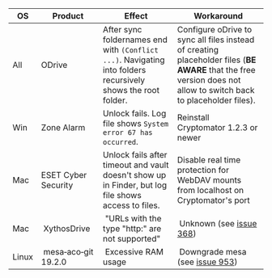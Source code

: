 | OS | Product | Effect | Workaround |
| --- | --- | --- | --- |
| All | ODrive | After sync foldernames end with `(Conflict ...)`. Navigating into folders recursively shows the root folder. | Configure oDrive to sync all files instead of creating placeholder files (**BE AWARE** that the free version does not allow to switch back to placeholder files). |
| Win | Zone Alarm | Unlock fails. Log file shows `System error 67 has occurred`. | Reinstall Cryptomator 1.2.3 or newer |
| Mac | ESET Cyber Security | Unlock fails after timeout and vault doesn't show up in Finder, but log file shows access to files. | Disable real time protection for WebDAV mounts from localhost on Cryptomator's port |
| Mac | XythosDrive | "URLs with the type "http:" are not supported" | Unknown (see [issue 368](/cryptomator/cryptomator/issues/368#issuecomment-264699203)) |
| Linux | mesa‑aco‑git 19.2.0 | Excessive RAM usage | Downgrade mesa (see [issue 953](/cryptomator/cryptomator/issues/953#issuecomment-521999228)) |